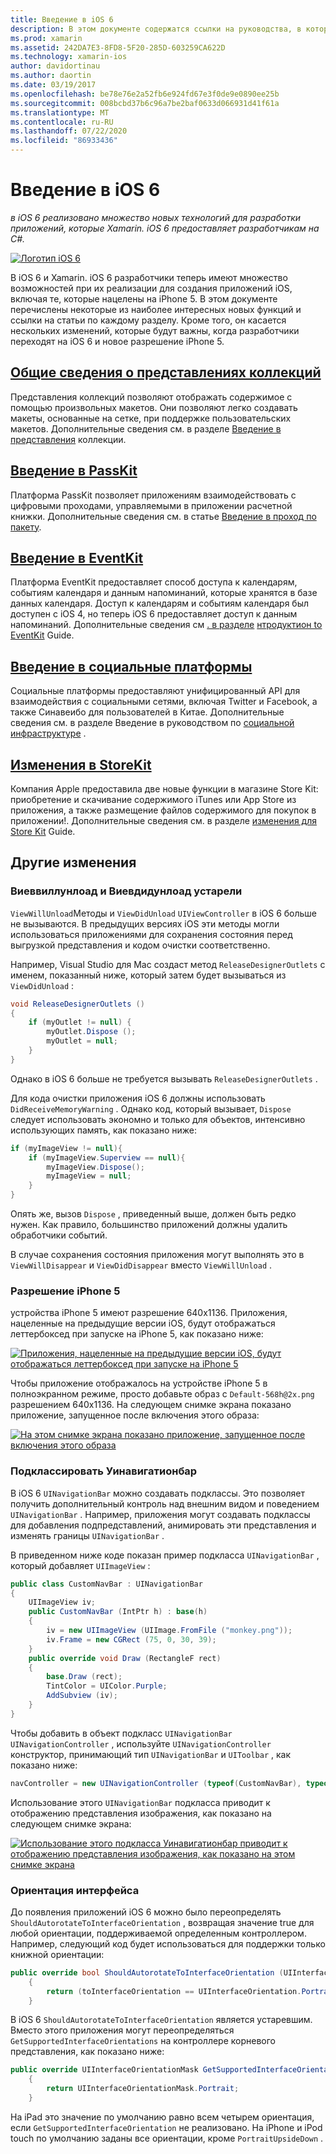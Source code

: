 ```yaml
---
title: Введение в iOS 6
description: В этом документе содержатся ссылки на руководства, в которых описываются функции iOS 6. Обсуждаются представления коллекций, PassKit, социальные платформы и изменения в StoreKit.
ms.prod: xamarin
ms.assetid: 242DA7E3-8FD8-5F20-285D-603259CA622D
ms.technology: xamarin-ios
author: davidortinau
ms.author: daortin
ms.date: 03/19/2017
ms.openlocfilehash: be78e76e2a52fb6e924fd67e3f0de9e0890ee25b
ms.sourcegitcommit: 008bcbd37b6c96a7be2baf0633d066931d41f61a
ms.translationtype: MT
ms.contentlocale: ru-RU
ms.lasthandoff: 07/22/2020
ms.locfileid: "86933436"
---
```

# <a name="introduction-to-ios-6"></a>Введение в iOS 6

_в iOS 6 реализовано множество новых технологий для разработки приложений, которые Xamarin. iOS 6 предоставляет разработчикам на C#._

[![Логотип iOS 6](images/ios6-large.jpg)](images/ios6-large.jpg#lightbox)

В iOS 6 и Xamarin. iOS 6 разработчики теперь имеют множество возможностей при их реализации для создания приложений iOS, включая те, которые нацелены на iPhone 5.
В этом документе перечислены некоторые из наиболее интересных новых функций и ссылки на статьи по каждому разделу. Кроме того, он касается нескольких изменений, которые будут важны, когда разработчики переходят на iOS 6 и новое разрешение iPhone 5.

## <a name="introduction-to-collection-views"></a>[Общие сведения о представлениях коллекций](~/ios/user-interface/controls/uicollectionview.md)

Представления коллекций позволяют отображать содержимое с помощью произвольных макетов. Они позволяют легко создавать макеты, основанные на сетке, при поддержке пользовательских макетов. Дополнительные сведения см. в разделе [Введение в представления](~/ios/user-interface/controls/uicollectionview.md) [](~/ios/user-interface/controls/uicollectionview.md)коллекции.

## <a name="introduction-to-passkit"></a>[Введение в PassKit](~/ios/platform/passkit.md)

Платформа PassKit позволяет приложениям взаимодействовать с цифровыми проходами, управляемыми в приложении расчетной книжки. Дополнительные сведения см. в статье [Введение в проход по пакету](~/ios/platform/passkit.md).

## <a name="introduction-to-eventkit"></a>[Введение в EventKit](~/ios/platform/eventkit.md)

Платформа EventKit предоставляет способ доступа к календарям, событиям календаря и данным напоминаний, которые хранятся в базе данных календаря. Доступ к календарям и событиям календаря был доступен с iOS 4, но теперь iOS 6 предоставляет доступ к данным напоминаний. Дополнительные сведения см [. в разделе](~/ios/platform/eventkit.md) [нтродуктион to EventKit](~/ios/platform/eventkit.md) Guide.

## <a name="introduction-to-the-social-framework"></a>[Введение в социальные платформы](~/ios/platform/social-framework.md)

Социальные платформы предоставляют унифицированный API для взаимодействия с социальными сетями, включая Twitter и Facebook, а также Синавеибо для пользователей в Китае. Дополнительные сведения см. в разделе Введение в руководством по [социальной инфраструктуре](~/ios/platform/social-framework.md) .

## <a name="changes-to-storekit"></a>[Изменения в StoreKit](changes-to-storekit.md)

Компания Apple предоставила две новые функции в магазине Store Kit: приобретение и скачивание содержимого iTunes или App Store из приложения, а также размещение файлов содержимого для покупок в приложении!. Дополнительные сведения см. в разделе [изменения для Store Kit](changes-to-storekit.md) Guide.

## <a name="other-changes"></a>Другие изменения

### <a name="viewwillunload-and-viewdidunload-deprecated"></a>Виеввиллунлоад и Виевдидунлоад устарели

`ViewWillUnload`Методы и `ViewDidUnload` `UIViewController` в iOS 6 больше не вызываются. В предыдущих версиях iOS эти методы могли использоваться приложениями для сохранения состояния перед выгрузкой представления и кодом очистки соответственно.

Например, Visual Studio для Mac создаст метод `ReleaseDesignerOutlets` с именем, показанный ниже, который затем будет вызываться из `ViewDidUnload` :

```csharp
void ReleaseDesignerOutlets ()
{
    if (myOutlet != null) {
        myOutlet.Dispose ();
        myOutlet = null;
    }
}
```

Однако в iOS 6 больше не требуется вызывать `ReleaseDesignerOutlets` .   

Для кода очистки приложения iOS 6 должны использовать `DidReceiveMemoryWarning` . Однако код, который вызывает, `Dispose` следует использовать экономно и только для объектов, интенсивно использующих память, как показано ниже:

```csharp
if (myImageView != null){
    if (myImageView.Superview == null){
        myImageView.Dispose();
        myImageView = null;
    }
}
```

Опять же, вызов `Dispose` , приведенный выше, должен быть редко нужен. Как правило, большинство приложений должны удалить обработчики событий.

В случае сохранения состояния приложения могут выполнять это в `ViewWillDisappear` и `ViewDidDisappear` вместо `ViewWillUnload` .

### <a name="iphone-5-resolution"></a>Разрешение iPhone 5

устройства iPhone 5 имеют разрешение 640x1136. Приложения, нацеленные на предыдущие версии iOS, будут отображаться леттербоксед при запуске на iPhone 5, как показано ниже:

 [![Приложения, нацеленные на предыдущие версии iOS, будут отображаться леттербоксед при запуске на iPhone 5](images/01-letterboxed.png)](images/01-letterboxed.png#lightbox)

Чтобы приложение отображалось на устройстве iPhone 5 в полноэкранном режиме, просто добавьте образ с `Default-568h@2x.png` разрешением 640x1136. На следующем снимке экрана показано приложение, запущенное после включения этого образа:

 [![На этом снимке экрана показано приложение, запущенное после включения этого образа](images/02-fullscreen.png)](images/02-fullscreen.png#lightbox)

### <a name="subclassing-uinavigationbar"></a>Подклассировать Уинавигатионбар

В iOS 6 `UINavigationBar` можно создавать подклассы. Это позволяет получить дополнительный контроль над внешним видом и поведением `UINavigationBar` . Например, приложения могут создавать подклассы для добавления подпредставлений, анимировать эти представления и изменять границы `UINavigationBar` .

В приведенном ниже коде показан пример подкласса `UINavigationBar` , который добавляет `UIImageView` :

```csharp
public class CustomNavBar : UINavigationBar
{
    UIImageView iv;
    public CustomNavBar (IntPtr h) : base(h)
    {
        iv = new UIImageView (UIImage.FromFile ("monkey.png"));
        iv.Frame = new CGRect (75, 0, 30, 39);
    }
    public override void Draw (RectangleF rect)
    {
        base.Draw (rect);
        TintColor = UIColor.Purple;
        AddSubview (iv);
    }
}
```

Чтобы добавить в объект подкласс `UINavigationBar` `UINavigationController` , используйте `UINavigationController` конструктор, принимающий тип `UINavigationBar` и `UIToolbar` , как показано ниже:

```csharp
navController = new UINavigationController (typeof(CustomNavBar), typeof(UIToolbar));
```

Использование этого `UINavigationBar` подкласса приводит к отображению представления изображения, как показано на следующем снимке экрана:

 [![Использование этого подкласса Уинавигатионбар приводит к отображению представления изображения, как показано на этом снимке экрана](images/03-navbar.png)](images/03-navbar.png#lightbox)

### <a name="interface-orientation"></a>Ориентация интерфейса

До появления приложений iOS 6 можно было переопределять `ShouldAutorotateToInterfaceOrientation` , возвращая значение true для любой ориентации, поддерживаемой определенным контроллером. Например, следующий код будет использоваться для поддержки только книжной ориентации:

```csharp
public override bool ShouldAutorotateToInterfaceOrientation (UIInterfaceOrientation toInterfaceOrientation)
    {
        return (toInterfaceOrientation == UIInterfaceOrientation.Portrait);
    }
```

В iOS 6 `ShouldAutorotateToInterfaceOrientation` является устаревшим.
Вместо этого приложения могут переопределяться `GetSupportedInterfaceOrientations` на контроллере корневого представления, как показано ниже:

```csharp
public override UIInterfaceOrientationMask GetSupportedInterfaceOrientations ()
    {
        return UIInterfaceOrientationMask.Portrait;
    }
```

На iPad это значение по умолчанию равно всем четырем ориентация, если `GetSupportedInterfaceOrientation` не реализовано. На iPhone и iPod touch по умолчанию заданы все ориентации, кроме `PortraitUpsideDown` .
